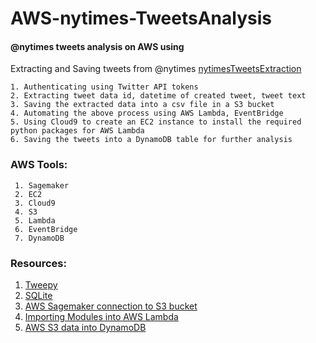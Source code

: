 # AWS-nytimes-TweetsAnalysis
#### @nytimes tweets analysis on AWS using <br>
Extracting and Saving tweets from @nytimes [nytimesTweetsExtraction](nytimesTweetExtraction.ipynb)
```
1. Authenticating using Twitter API tokens
2. Extracting tweet data id, datetime of created tweet, tweet text
3. Saving the extracted data into a csv file in a S3 bucket
4. Automating the above process using AWS Lambda, EventBridge
5. Using Cloud9 to create an EC2 instance to install the required python packages for AWS Lambda
6. Saving the tweets into a DynamoDB table for further analysis
```

### AWS Tools:
```
 1. Sagemaker
 2. EC2
 3. Cloud9
 4. S3
 5. Lambda
 6. EventBridge
 7. DynamoDB
```

### Resources:
1. [Tweepy](https://docs.tweepy.org/en/stable/index.html)
2. [SQLite](https://docs.python.org/3/library/sqlite3.html)
3. [AWS Sagemaker connection to S3 bucket](https://docs.aws.amazon.com/sagemaker/latest/dg/automatic-model-tuning-ex-notebook.html)
4. [Importing Modules into AWS Lambda](https://aws.amazon.com/premiumsupport/knowledge-center/lambda-import-module-error-python/)
5. [AWS S3 data into DynamoDB](https://aws-dojo.com/excercises/excercise39/)
